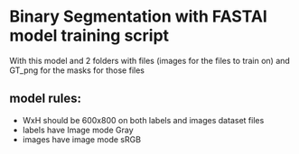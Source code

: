 # Binary Segmentation with FASTAI model training script

With this model and 2 folders with files (images for the files to train on) and GT_png for the masks for those files

## model rules:
* WxH should be 600x800 on both labels and images dataset files
* labels have Image mode Gray
* images have image mode sRGB
